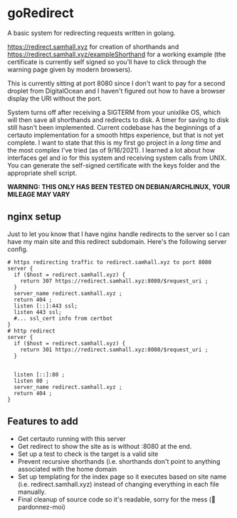 # goRedirect
A basic system for redirecting requests written in golang.

https://redirect.samhall.xyz for creation of shorthands and https://redirect.samhall.xyz/exampleShorthand for a working example (the certificate is currently self signed so you'll have to click through the warning page given by modern browsers).

This is currently sitting at port 8080 since I don't want to pay for a second droplet from DigitalOcean and I haven't figured out how to have a browser display the URI without the port.

System turns off after receiving a SIGTERM from your unixlike OS, which will then save all shorthands and redirects to disk. A timer for saving to disk still hasn't been implemented. Current codebase has the beginnings of a certauto implementation for a smooth https experience, but that is not yet complete. I want to state that this is my first go project in a *long time* and the most complex I've tried (as of 9/16/2021). I learned a lot about how interfaces gel and io for this system and receiving system calls from UNIX. You can generate the self-signed certificate with the keys folder and the appropriate shell script.

**WARNING: THIS ONLY HAS BEEN TESTED ON DEBIAN/ARCHLINUX, YOUR MILEAGE MAY VARY**

## nginx setup

Just to let you know that I have nginx handle redirects to the server so I can have my main site and this redirect subdomain. Here's the following server config. 

```
# https redirecting traffic to redirect.samhall.xyz to port 8080
server { 
  if ($host = redirect.samhall.xyz) {
    return 307 https://redirect.samhall.xyz:8080/$request_uri ; 
  }
  server_name redirect.samhall.xyz ;
  return 404 ;
  listen [::]:443 ssl;
  listen 443 ssl;
  #... ssl_cert info from certbot
}
# http redirect
server { 
  if ($host = redirect.samhall.xyz) {
    return 301 https://redirect.samhall.xyz:8080/$request_uri ; 
  }
  

  listen [::]:80 ;
  listen 80 ;
  server_name redirect.samhall.xyz ;
  return 404 ;
}
```


## Features to add

- Get certauto running with this server
- Get redirect to show the site as is without :8080 at the end.
- Set up a test to check is the target is a valid site
- Prevent recursive shorthands (i.e. shorthands don't point to anything associated with the home domain
- Set up templating for the index page so it executes based on site name (i.e. redirect.samhall.xyz) instead of changing everything in each file manually.
- Final cleanup of source code so it's readable, sorry for the mess (🙏 pardonnez-moi) 
